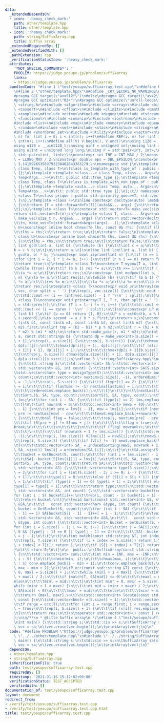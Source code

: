 ```yaml
---
data:
  _extendedDependsOn:
  - icon: ':heavy_check_mark:'
    path: other/template.hpp
    title: other/template.hpp
  - icon: ':heavy_check_mark:'
    path: string/SuffixArray.hpp
    title: Suffix array
  _extendedRequiredBy: []
  _extendedVerifiedWith: []
  _pathExtension: cpp
  _verificationStatusIcon: ':heavy_check_mark:'
  attributes:
    '*NOT_SPECIAL_COMMENTS*': ''
    PROBLEM: https://judge.yosupo.jp/problem/suffixarray
    links:
    - https://judge.yosupo.jp/problem/suffixarray
  bundledCode: "#line 1 \"test/yosupo/suffixarray.test.cpp\"\n#define PROBLEM \"https://judge.yosupo.jp/problem/suffixarray\"\
    \n#line 2 \"other/template.hpp\"\n#define _CRT_SECURE_NO_WARNINGS\n#ifdef ONLINE_JUDGE\n\
    #pragma GCC target(\"avx512f\")\n#else\n#pragma GCC target(\"avx2\")\n#endif\n\
    #pragma GCC optimize(\"O3\")\n#pragma GCC optimize(\"unroll-loops\")\n#include\
    \ <string.h>\n#include <algorithm>\n#include <array>\n#include <bitset>\n#include\
    \ <cassert>\n#include <cfloat>\n#include <climits>\n#include <cmath>\n#include\
    \ <complex>\n#include <ctime>\n#include <deque>\n#include <fstream>\n#include\
    \ <functional>\n#include <iomanip>\n#include <iostream>\n#include <iterator>\n\
    #include <list>\n#include <map>\n#include <memory>\n#include <queue>\n#include\
    \ <random>\n#include <set>\n#include <stack>\n#include <string>\n#include <unordered_map>\n\
    #include <unordered_set>\n#include <utility>\n#include <vector>\n\n#define rep(i,\
    \ n) for (int i = 0; i < int(n); i++)\n#define REP(i, n) for (int i = 1; i <=\
    \ int(n); i++)\n#define all(V) V.begin(), V.end()\n\nusing i128 = __int128_t;\n\
    using u128 = __uint128_t;\nusing uint = unsigned int;\nusing lint = long long;\n\
    using ulint = unsigned long long;\nusing P = std::pair<int, int>;\nusing LP =\
    \ std::pair<lint, lint>;\n\nconstexpr int INF = INT_MAX / 2;\nconstexpr lint LINF\
    \ = LLONG_MAX / 2;\nconstexpr double eps = DBL_EPSILON;\nconstexpr double PI =\
    \ 3.141592653589793238462643383279;\n\nnamespace std {\n\ttemplate <template <class...>\
    \ class Temp, class T>\n\tclass is_template_with_type_of : public std::false_type\
    \ {};\n\ttemplate <template <class...> class Temp, class... Args>\n\tclass is_template_with_type_of<Temp,\
    \ Temp<Args...>>\n\t\t: public std::true_type {};\n\ttemplate <template <auto...>\
    \ class Temp, class T>\n\tclass is_template_with_non_type_of : public std::false_type\
    \ {};\n\ttemplate <template <auto...> class Temp, auto... Args>\n\tclass is_template_with_non_type_of<Temp,\
    \ Temp<Args...>>\n\t\t: public std::true_type {};\n};\t// namespace std\ntemplate\
    \ <class T>\nclass prique : public std::priority_queue<T, std::vector<T>, std::greater<T>>\
    \ {\n};\ntemplate <class F>\ninline constexpr decltype(auto) lambda_fix(F&& f)\
    \ {\n\treturn [f = std::forward<F>(f)](auto&&... args) {\n\t\treturn f(f, std::forward<decltype(args)>(args)...);\n\
    \t};\n}\ntemplate <class T>\nconstexpr std::vector<T> make_vec(size_t n) {\n\t\
    return std::vector<T>(n);\n}\ntemplate <class T, class... Args>\nconstexpr auto\
    \ make_vec(size_t n, Args&&... args) {\n\treturn std::vector<decltype(make_vec<T>(args...))>(\n\
    \t\tn, make_vec<T>(std::forward<Args>(args)...));\n}\ntemplate <class T, class\
    \ U>\nconstexpr inline bool chmax(T& lhs, const U& rhs) {\n\tif (lhs < rhs) {\n\
    \t\tlhs = rhs;\n\t\treturn true;\n\t}\n\treturn false;\n}\ntemplate <class T,\
    \ class U>\nconstexpr inline bool chmin(T& lhs, const U& rhs) {\n\tif (lhs > rhs)\
    \ {\n\t\tlhs = rhs;\n\t\treturn true;\n\t}\n\treturn false;\n}\nconstexpr inline\
    \ lint gcd(lint a, lint b) {\n\twhile (b) {\n\t\tlint c = a;\n\t\ta = b;\n\t\t\
    b = c % b;\n\t}\n\treturn a;\n}\ninline lint lcm(lint a, lint b) { return a /\
    \ gcd(a, b) * b; }\nconstexpr bool isprime(lint n) {\n\tif (n == 1) return false;\n\
    \tfor (int i = 2; i * i <= n; i++) {\n\t\tif (n % i == 0) return false;\n\t}\n\
    \treturn true;\n}\ntemplate <class T>\nconstexpr T mypow(T a, lint b) {\n\tT res(1);\n\
    \twhile (true) {\n\t\tif (b & 1) res *= a;\n\t\tb >>= 1;\n\t\tif (!b) break;\n\
    \t\ta *= a;\n\t}\n\treturn res;\n}\nconstexpr lint modpow(lint a, lint b, lint\
    \ m) {\n\ta %= m;\n\tlint res(1);\n\twhile (b) {\n\t\tif (b & 1) {\n\t\t\tres\
    \ *= a;\n\t\t\tres %= m;\n\t\t}\n\t\ta *= a;\n\t\ta %= m;\n\t\tb >>= 1;\n\t}\n\
    \treturn res;\n}\ntemplate <class T>\nconstexpr void printArray(const std::vector<T>&\
    \ vec, char split = ' ') {\n\trep(i, vec.size()) {\n\t\tstd::cout << vec[i];\n\
    \t\tstd::cout << (i == (int)vec.size() - 1 ? '\\n' : split);\n\t}\n}\ntemplate\
    \ <class T>\nconstexpr void printArray(T l, T r, char split = ' ') {\n\tT rprev\
    \ = std::prev(r);\n\tfor (T i = l; i != r; i++) {\n\t\tstd::cout << *i;\n\t\t\
    std::cout << (i == rprev ? '\\n' : split);\n\t}\n}\nconstexpr LP extGcd(lint a,\
    \ lint b) {\n\tif (b == 0) return {1, 0};\n\tLP s = extGcd(b, a % b);\n\tstd::swap(s.first,\
    \ s.second);\n\ts.second -= a / b * s.first;\n\treturn s;\n}\nconstexpr LP ChineseRem(const\
    \ lint& b1, const lint& m1, const lint& b2, const lint& m2) {\n\tlint p = extGcd(m1,\
    \ m2).first;\n\tlint tmp = (b2 - b1) * p % m2;\n\tlint r = (b1 + m1 * tmp + m1\
    \ * m2) % (m1 * m2);\n\treturn std::make_pair(r, m1 * m2);\n}\nint LCS(const std::string&\
    \ a, const std::string& b) {\n\tauto dp = make_vec<int>(a.size() + 1, b.size()\
    \ + 1);\n\trep(i, a.size()) {\n\t\trep(j, b.size()) {\n\t\t\tchmax(dp[i + 1][j],\
    \ dp[i][j]);\n\t\t\tchmax(dp[i][j + 1], dp[i][j]);\n\t\t\tif (a[i] == b[j]) chmax(dp[i\
    \ + 1][j + 1], dp[i][j] + 1);\n\t\t}\n\t\tchmax(dp[i + 1][b.size()], dp[i][b.size()]);\n\
    \t}\n\trep(j, b.size()) chmax(dp[a.size()][j + 1], dp[a.size()][j]);\n\treturn\
    \ dp[a.size()][b.size()];\n}\n#line 3 \"string/SuffixArray.hpp\"\nclass SuffixArray\
    \ {\n\tstd::string S;\n\tstd::vector<int> SA;\n\tstd::vector<int> InducedSorting(const\
    \ std::vector<int> &S, int count) {\n\t\tstd::vector<int> SA(S.size(), -1);\n\t\
    \tstd::vector<char> type = AssignType(S);\n\t\tstd::vector<int> bucket = GetBucket(S,\
    \ count);\n\t\tstd::vector<int> nextLms(S.size(), -1), orderedLms;\n\t\tint lastLms\
    \ = -1;\n\t\trep(i, S.size()) {\n\t\t\tif (type[i] == 2) {\n\t\t\t\tSA[--bucket[S[i]]]\
    \ = i;\n\t\t\t\tif (lastLms != -1) nextLms[lastLms] = i;\n\t\t\t\tlastLms = i;\n\
    \t\t\t\torderedLms.emplace_back(i);\n\t\t\t}\n\t\t}\n\t\tnextLms[lastLms] = lastLms;\n\
    \t\tSortL(S, SA, type, count);\n\t\tSortS(S, SA, type, count);\n\t\tstd::vector<int>\
    \ lms;\n\t\tfor (int i : SA) {\n\t\t\tif (type[i] == 2) lms.emplace_back(i);\n\
    \t\t}\n\t\tint nowrank = 0;\n\t\tstd::vector<int> newS = {0};\n\t\tREP(i, lms.size()\
    \ - 1) {\n\t\t\tint pre = lms[i - 1], now = lms[i];\n\t\t\tif (nextLms[pre] -\
    \ pre != nextLms[now] - now)\n\t\t\t\tnewS.emplace_back(++nowrank);\n\t\t\telse\
    \ {\n\t\t\t\tbool flag = false;\n\t\t\t\trep(j, nextLms[pre] - pre + 1) {\n\t\t\
    \t\t\tif (S[pre + j] != S[now + j]) {\n\t\t\t\t\t\tflag = true;\n\t\t\t\t\t\t\
    break;\n\t\t\t\t\t}\n\t\t\t\t}\n\t\t\t\tif (flag) nowrank++;\n\t\t\t\tnewS.emplace_back(nowrank);\n\
    \t\t\t}\n\t\t}\n\t\tif (nowrank + 1 != lms.size()) {\n\t\t\tstd::vector<int> V(S.size(),\
    \ -1);\n\t\t\trep(i, lms.size()) V[lms[i]] = newS[i];\n\t\t\tnewS.clear();\n\t\
    \t\trep(i, S.size()) {\n\t\t\t\tif (V[i] != -1) newS.emplace_back(V[i]);\n\t\t\
    \t}\n\t\t\tstd::vector<int> SA_ = InducedSorting(newS, nowrank + 1);\n\t\t\trep(i,\
    \ SA_.size()) lms[i] = orderedLms[SA_[i]];\n\t\t}\n\t\tSA.assign(S.size(), -1);\n\
    \t\tbucket = GetBucket(S, count);\n\t\tfor (int i = lms.size() - 1; i >= 0; i--)\n\
    \t\t\tSA[--bucket[S[lms[i]]]] = lms[i];\n\t\tSortL(S, SA, type, count);\n\t\t\
    SortS(S, SA, type, count);\n\t\treturn SA;\n\t}\n\tstd::vector<char> AssignType(const\
    \ std::vector<int> &S) {\n\t\tstd::vector<char> type(S.size());\n\t\ttype.back()\
    \ = 2;\n\t\tfor (int i = (int)S.size() - 2; i >= 0; i--) {\n\t\t\tif (S[i] < S[i\
    \ + 1])\n\t\t\t\ttype[i] = 0;\n\t\t\telse if (S[i] > S[i + 1]) {\n\t\t\t\ttype[i]\
    \ = 1;\n\t\t\t\tif (type[i + 1] == 0) type[i + 1] = 2;\n\t\t\t} else\n\t\t\t\t\
    type[i] = type[i + 1];\n\t\t}\n\t\treturn type;\n\t}\n\tstd::vector<int> GetBucket(const\
    \ std::vector<int> &S, int count) {\n\t\tstd::vector<int> bucket(count);\n\t\t\
    for (int i : S) bucket[i]++;\n\t\trep(i, count - 1) bucket[i + 1] += bucket[i];\n\
    \t\treturn bucket;\n\t}\n\tvoid SortL(const std::vector<int> &S, std::vector<int>\
    \ &SA,\n\t\t\t   const std::vector<char> &type, int count) {\n\t\tstd::vector<int>\
    \ bucket = GetBucket(S, count);\n\t\tfor (int i : SA) {\n\t\t\tif (i > 0 && type[i\
    \ - 1] == 1) SA[bucket[S[i - 1] - 1]++] = i - 1;\n\t\t}\n\t}\n\tvoid SortS(const\
    \ std::vector<int> &S, std::vector<int> &SA,\n\t\t\t   const std::vector<char>\
    \ &type, int count) {\n\t\tstd::vector<int> bucket = GetBucket(S, count);\n\t\t\
    for (int i = S.size() - 1; i >= 0; i--) {\n\t\t\tint j = SA[i];\n\t\t\tif (j >\
    \ 0 && (type[j - 1] == 0 || type[j - 1] == 2))\n\t\t\t\tSA[--bucket[S[j - 1]]]\
    \ = j - 1;\n\t\t}\n\t}\n\tint match(const std::string &T, int index) const {\n\
    \t\trep(i, T.size()) {\n\t\t\tif (i + index >= S.size()) return 1;\n\t\t\tif (S[i\
    \ + index] < T[i]) return 1;\n\t\t\tif (S[i + index] > T[i]) return -1;\n\t\t\
    }\n\t\treturn 0;\n\t}\n\n  public:\n\tSuffixArray(const std::string &S) : S(S)\
    \ {\n\t\tstd::vector<int> conv;\n\t\tint min = INF, max = -INF;\n\t\tfor (char\
    \ i : S) {\n\t\t\tchmin(min, i);\n\t\t\tchmax(max, i);\n\t\t}\n\t\tfor (char i\
    \ : S) conv.emplace_back(i - min + 1);\n\t\tconv.emplace_back(0);\n\t\tSA = InducedSorting(conv,\
    \ max - min + 2);\n\t}\n\tP occ(const std::string &T) const {\n\t\tint minl =\
    \ 0, maxl = S.size() + 1;\n\t\twhile (minl + 1 < maxl) {\n\t\t\tint mid = (minl\
    \ + maxl) / 2;\n\t\t\tif (match(T, SA[mid]) <= 0)\n\t\t\t\tmaxl = mid;\n\t\t\t\
    else\n\t\t\t\tminl = mid;\n\t\t}\n\t\tint minr = 0, maxr = S.size() + 1;\n\t\t\
    while (minr + 1 < maxr) {\n\t\t\tint mid = (minr + maxr) / 2;\n\t\t\tif (match(T,\
    \ SA[mid]) < 0)\n\t\t\t\tmaxr = mid;\n\t\t\telse\n\t\t\t\tminr = mid;\n\t\t}\n\
    \t\treturn {maxl, maxr};\n\t}\n\tstd::vector<int> locate(const std::string &T)\
    \ const {\n\t\tstd::vector<bool> v(S.size() + 1);\n\t\tstd::vector<int> res;\n\
    \t\tP range = occ(T);\n\t\tfor (int i = range.first; i < range.second; i++) v[SA[i]]\
    \ = true;\n\t\trep(i, S.size() + 1) {\n\t\t\tif (v[i]) res.emplace_back(i);\n\t\
    \t}\n\t\treturn res;\n\t}\n\toperator std::vector<int>() const { return SA; }\n\
    };\n\n/**\n * @title Suffix array\n */\n#line 4 \"test/yosupo/suffixarray.test.cpp\"\
    \nint main() {\n\tstd::string s;\n\tstd::cin >> s;\n\tSuffixArray sa(s);\n\tstd::vector<int>\
    \ vec = sa;\n\tvec.erase(vec.begin());\n\tprintArray(vec);\n}\n"
  code: "#define PROBLEM \"https://judge.yosupo.jp/problem/suffixarray\"\n#include\
    \ \"../../other/template.hpp\"\n#include \"../../string/SuffixArray.hpp\"\nint\
    \ main() {\n\tstd::string s;\n\tstd::cin >> s;\n\tSuffixArray sa(s);\n\tstd::vector<int>\
    \ vec = sa;\n\tvec.erase(vec.begin());\n\tprintArray(vec);\n}"
  dependsOn:
  - other/template.hpp
  - string/SuffixArray.hpp
  isVerificationFile: true
  path: test/yosupo/suffixarray.test.cpp
  requiredBy: []
  timestamp: '2021-01-16 15:12:02+09:00'
  verificationStatus: TEST_ACCEPTED
  verifiedWith: []
documentation_of: test/yosupo/suffixarray.test.cpp
layout: document
redirect_from:
- /verify/test/yosupo/suffixarray.test.cpp
- /verify/test/yosupo/suffixarray.test.cpp.html
title: test/yosupo/suffixarray.test.cpp
---
```

